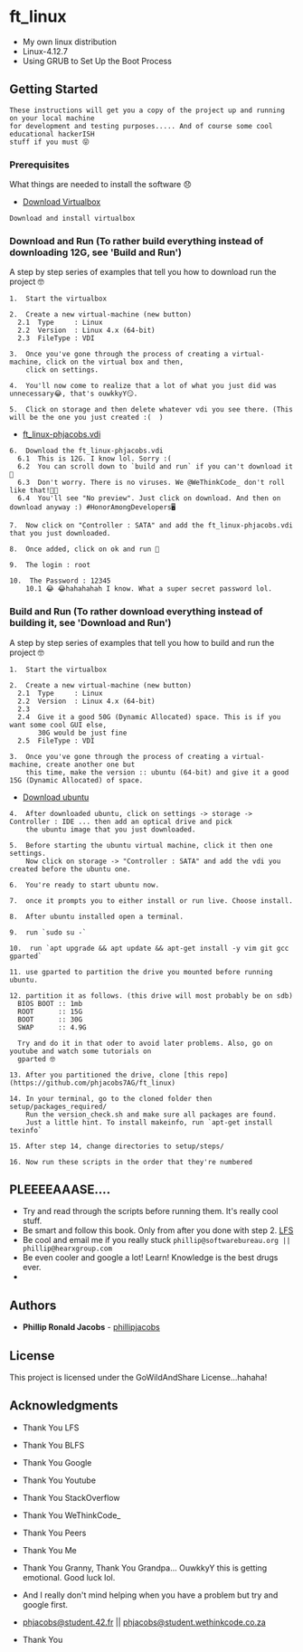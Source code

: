 # ft_linux
* My own linux distribution
* Linux-4.12.7
* Using GRUB to Set Up the Boot Process

## Getting Started
```
These instructions will get you a copy of the project up and running on your local machine
for development and testing purposes..... And of course some cool educational hackerISH
stuff if you must 😝
```

### Prerequisites

What things are needed to install the software 😞

* [Download Virtualbox](https://www.virtualbox.org/wiki/Downloads)
```
Download and install virtualbox
```


### Download and Run (To rather build everything instead of downloading 12G, see 'Build and Run')

A step by step series of examples that tell you how to download run the project 🤓

```
1.  Start the virtualbox
```
```
2.  Create a new virtual-machine (new button)
  2.1  Type     : Linux
  2.2  Version  : Linux 4.x (64-bit)
  2.3  FileType : VDI
```
```
3.  Once you've gone through the process of creating a virtual-machine, click on the virtual box and then,
    click on settings.
```
```
4.  You'll now come to realize that a lot of what you just did was unnecessary😂, that's ouwkkyY😏.
```
```
5.  Click on storage and then delete whatever vdi you see there. (This will be the one you just created :(  )
```
* [ft_linux-phjacobs.vdi](https://drive.google.com/file/d/0B-dDfTOAtmmTMHdwZG15QS1Fbkk/view?usp=sharing)
```
6.  Download the ft_linux-phjacobs.vdi
  6.1  This is 12G. I know lol. Sorry :(
  6.2  You can scroll down to `build and run` if you can't download it🙂
  6.3  Don't worry. There is no viruses. We @WeThinkCode_ don't roll like that!🖖🏾
  6.4  You'll see "No preview". Just click on download. And then on download anyway :) #HonorAmongDevelopers🖥
```
```
7.  Now click on "Controller : SATA" and add the ft_linux-phjacobs.vdi  that you just downloaded.
```
```
8.  Once added, click on ok and run 👻
```
```
9.  The login : root
```
```
10.  The Password : 12345
    10.1 😂 😂hahahahah I know. What a super secret password lol.
```

### Build and Run (To rather download everything instead of building it, see 'Download and Run')

A step by step series of examples that tell you how to build and run the project 🤓

```
1.  Start the virtualbox
```
```
2.  Create a new virtual-machine (new button)
  2.1  Type     : Linux
  2.2  Version  : Linux 4.x (64-bit)
  2.3    
  2.4  Give it a good 50G (Dynamic Allocated) space. This is if you want some cool GUI else,
       30G would be just fine
  2.5  FileType : VDI
```
```
3.  Once you've gone through the process of creating a virtual-machine, create another one but
    this time, make the version :: ubuntu (64-bit) and give it a good 15G (Dynamic Allocated) of space.
```
* [Download ubuntu](https://www.ubuntu.com/download/desktop/thank-you?country=ZA&version=17.10&architecture=amd64)
```
4.  After downloaded ubuntu, click on settings -> storage -> Controller : IDE ... then add an optical drive and pick
    the ubuntu image that you just downloaded.
```
```
5.  Before starting the ubuntu virtual machine, click it then one settings.
    Now click on storage -> "Controller : SATA" and add the vdi you created before the ubuntu one.
```
```
6.  You're ready to start ubuntu now.
```
```
7.  once it prompts you to either install or run live. Choose install.
```
```
8.  After ubuntu installed open a terminal.
```
```
9.  run `sudo su -`
```
```
10.  run `apt upgrade && apt update && apt-get install -y vim git gcc gparted`
```
```
11. use gparted to partition the drive you mounted before running ubuntu.
```
```
12. partition it as follows. (this drive will most probably be on sdb)
  BIOS BOOT :: 1mb
  ROOT      :: 15G
  BOOT      :: 30G
  SWAP      :: 4.9G
  
  Try and do it in that oder to avoid later problems. Also, go on youtube and watch some tutorials on
  gparted 🤓
```
```
13. After you partitioned the drive, clone [this repo](https://github.com/phjacobs7AG/ft_linux)
```
```
14. In your terminal, go to the cloned folder then setup/packages_required/
    Run the version_check.sh and make sure all packages are found.
    Just a little hint. To install makeinfo, run `apt-get install texinfo`
```
```
15. After step 14, change directories to setup/steps/
```
```
16. Now run these scripts in the order that they're numbered
```

## PLEEEEAAASE....
* Try and read through the scripts before running them. It's really cool stuff.
* Be smart and follow this book. Only from after you done with step 2. [LFS](http://www.linuxfromscratch.org/lfs/view/stable/chapter03/introduction.html)
* Be cool and email me if you really stuck `phillip@softwarebureau.org || phillip@hearxgroup.com` 
* Be even cooler and google a lot! Learn! Knowledge is the best drugs ever.
* 

## Authors

* **Phillip Ronald Jacobs** - [phillipjacobs](https://github.com/phillipjacobs)

## License

This project is licensed under the GoWildAndShare License...hahaha!

## Acknowledgments

* Thank You LFS
* Thank You BLFS
* Thank You Google
* Thank You Youtube
* Thank You StackOverflow
* Thank You WeThinkCode_
* Thank You Peers
* Thank You Me
* Thank You Granny, Thank You Grandpa... OuwkkyY this is getting emotional. Good luck lol.
* And I really don't mind helping when you have a problem but try and google first.

* phjacobs@student.42.fr || phjacobs@student.wethinkcode.co.za

* Thank You 

